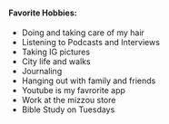 #### Favorite Hobbies:

- Doing and taking care of my hair 
- Listening to Podcasts and Interviews 
- Taking IG pictures 
- City life and walks 
- Journaling 
- Hanging out with family and friends 
- Youtube is my favrorite app 
- Work at the mizzou store 
- Bible Study on Tuesdays 
